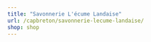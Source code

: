 ```yaml
---
title: "Savonnerie L'écume Landaise"
url: /capbreton/savonnerie-lecume-landaise/
shop: shop
---
```

